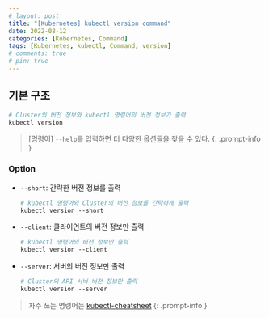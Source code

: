 ```yaml
---
# layout: post
title: "[Kubernetes] kubectl version command"
date: 2022-08-12
categories: [Kubernetes, Command]
tags: [Kubernetes, kubectl, Command, version]
# comments: true
# pin: true
---
```


## 기본 구조

```bash
# Cluster의 버전 정보와 kubectl 명령어의 버전 정보가 출력
kubectl version
```

> [명령어] `--help`를 입력하면 더 다양한 옵션들을 찾을 수 있다.
{: .prompt-info }

### Option

- `--short`: 간략한 버전 정보를 출력
    ```bash
    # kubectl 명령어와 Cluster의 버전 정보를 간략하게 출력
    kubectl version --short
    ```

- `--client`: 클라이언트의 버전 정보만 출력
    ```bash
    # kubectl 명령어의 버전 정보만 출력
    kubectl version --client
    ```

- `--server`: 서버의 버전 정보만 출력
    ```bash
    # Cluster의 API 서버 버전 정보만 출력
    kubectl version --server
    ```

> 자주 쓰는 명령어는 [kubectl-cheatsheet](https://kubernetes.io/docs/reference/kubectl/cheatsheet/)
{: .prompt-info }